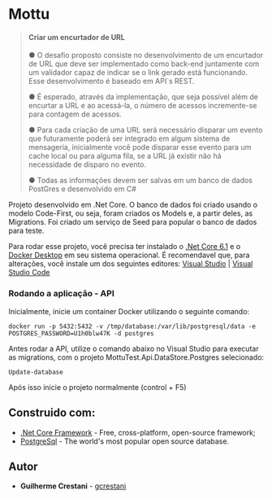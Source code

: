 # Mottu

> #### Criar um encurtador de URL
> 
> ●	O desafio proposto consiste no desenvolvimento de um encurtador de URL que deve ser implementado como back-end juntamente com um validador capaz de indicar se o link gerado está funcionando. Esse desenvolvimento é baseado em API`s REST.
> 
> ●	É esperado, através da implementação, que seja possível além de encurtar a URL e ao acessá-la, o número de acessos incremente-se para contagem de acessos.
> 
> ●	Para cada criação de uma URL será necessário disparar um evento que futuramente poderá ser integrado em algum sistema de mensageria, inicialmente você pode disparar esse evento para um cache local ou para alguma fila, se a URL já existir não há necessidade de disparo no evento.
> 
> ●	Todas as informações devem ser salvas em um banco de dados PostGres e desenvolvido em C#


Projeto desenvolvido em .Net Core.
O banco de dados foi criado usando o modelo Code-First, ou seja, foram criados os Models e, a partir deles, as Migrations.
Foi criado um serviço de Seed para popular o banco de dados para teste.

Para rodar esse projeto, você precisa ter instalado o [.Net Core 6.1](https://dotnet.microsoft.com/pt-br/download/dotnet/6.0) e o [Docker Desktop](https://www.docker.com/products/docker-desktop/) em seu sistema operacional.
É recomendavel que, para alterações, você instale um dos seguintes editores:  [Visual Studio](https://visualstudio.microsoft.com/pt-br/vs/)  | [Visual Studio Code](https://code.visualstudio.com/download)

### Rodando a aplicação - API

Inicialmente, inicie um container Docker utilizando o seguinte comando:
    
    
    docker run -p 5432:5432 -v /tmp/database:/var/lib/postgresql/data -e POSTGRES_PASSWORD=U1h0blw47K -d postgres


Antes rodar a API, utilize o comando abaixo no Visual Studio para executar as migrations, com o projeto MottuTest.Api.DataStore.Postgres selecionado:

    Update-database
Após isso inicie o projeto normalmente (control + F5)

## Construido com:

-   [.Net Core Framework](https://dotnet.microsoft.com/download/dotnet-core)  - Free, cross-platform, open-source framework;
- [PostgreSql](https://www.postgresql.org/) - The world's most popular open source database.

## [](https://github.com/gcrestani/Resolutte#autor)Autor

-   **Guilherme Crestani**  -  [gcrestani](https://github.com/gcrestani/)
